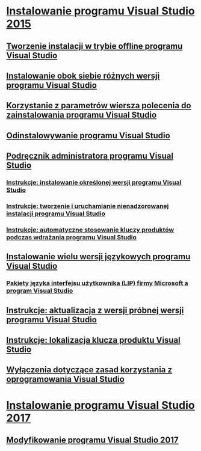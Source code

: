 # [Instalowanie programu Visual Studio 2015](install-visual-studio-2015.md)
## [Tworzenie instalacji w trybie offline programu Visual Studio](create-an-offline-installation-of-visual-studio.md)
## [Instalowanie obok siebie różnych wersji programu Visual Studio](install-visual-studio-versions-side-by-side.md)
## [Korzystanie z parametrów wiersza polecenia do zainstalowania programu Visual Studio](use-command-line-parameters-to-install-visual-studio.md)
## [Odinstalowywanie programu Visual Studio](uninstall-visual-studio.md)
## [Podręcznik administratora programu Visual Studio](visual-studio-administrator-guide.md)
### [Instrukcje: instalowanie określonej wersji programu Visual Studio](how-to-install-a-specific-release-of-visual-studio.md)
### [Instrukcje: tworzenie i uruchamianie nienadzorowanej instalacji programu Visual Studio](how-to-create-and-run-an-unattended-installation-of-visual-studio.md)
### [Instrukcje: automatyczne stosowanie kluczy produktów podczas wdrażania programu Visual Studio](how-to-automatically-apply-product-keys-when-deploying-visual-studio.md)
## [Instalowanie wielu wersji językowych programu Visual Studio](install-multiple-language-versions-of-visual-studio.md)
### [Pakiety języka interfejsu użytkownika (LIP) firmy Microsoft a program Visual Studio](microsoft-language-interface-packs-lips-and-visual-studio.md)
## [Instrukcje: aktualizacja z wersji próbnej wersji programu Visual Studio](how-to-upgrade-from-a-trial-edition-of-visual-studio.md)
## [Instrukcje: lokalizacja klucza produktu Visual Studio](how-to-locate-the-visual-studio-product-key.md)
## [Wyłączenia dotyczące zasad korzystania z oprogramowania Visual Studio](visual-studio-lifecycle-policy-exceptions.md)
# [Instalowanie programu Visual Studio 2017](install-visual-studio-15-preview-5.md)
## [Modyfikowanie programu Visual Studio 2017](modify-visual-studio-15-preview-5.md)
